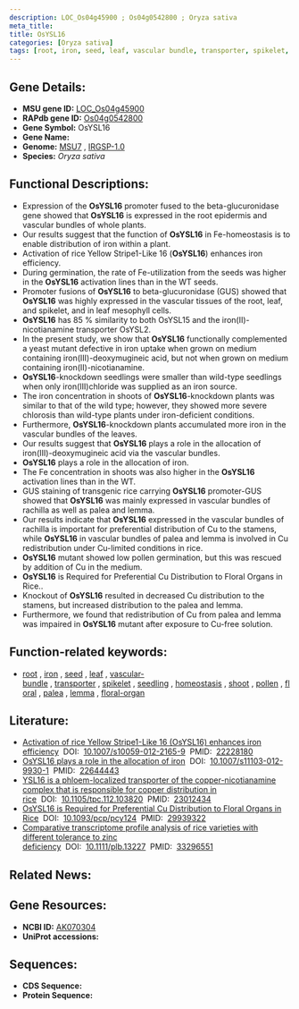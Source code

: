 ```yaml
---
description: LOC_Os04g45900 ; Os04g0542800 ; Oryza sativa
meta_title:
title: OsYSL16
categories: [Oryza sativa]
tags: [root, iron, seed, leaf, vascular bundle, transporter, spikelet, seedling, homeostasis, shoot, pollen, floral, palea, lemma, floral organ]
---
```


## Gene Details:
- **MSU gene ID:** [LOC_Os04g45900](http://rice.uga.edu/cgi-bin/ORF_infopage.cgi?orf=LOC_Os04g45900)  
- **RAPdb gene ID:** [Os04g0542800](https://rapdb.dna.affrc.go.jp/locus/?name=Os04g0542800)  
- **Gene Symbol:** OsYSL16
- **Gene Name:**
- **Genome:**  [MSU7](http://rice.uga.edu/)&nbsp;,&nbsp;[IRGSP-1.0](https://rapdb.dna.affrc.go.jp/download/irgsp1.html)
- **Species:** *Oryza sativa*

## Functional Descriptions:
   - Expression of the **OsYSL16** promoter fused to the beta-glucuronidase gene showed that **OsYSL16** is expressed in the root epidermis and vascular bundles of whole plants.
   - Our results suggest that the function of **OsYSL16** in Fe-homeostasis is to enable distribution of iron within a plant.
   - Activation of rice Yellow Stripe1-Like 16 (**OsYSL16**) enhances iron efficiency.
   - During germination, the rate of Fe-utilization from the seeds was higher in the **OsYSL16** activation lines than in the WT seeds.
   - Promoter fusions of **OsYSL16** to beta-glucuronidase (GUS) showed that **OsYSL16** was highly expressed in the vascular tissues of the root, leaf, and spikelet, and in leaf mesophyll cells.
   - **OsYSL16** has 85 % similarity to both OsYSL15 and the iron(II)-nicotianamine transporter OsYSL2.
   - In the present study, we show that **OsYSL16** functionally complemented a yeast mutant defective in iron uptake when grown on medium containing iron(III)-deoxymugineic acid, but not when grown on medium containing iron(II)-nicotianamine.
   - **OsYSL16**-knockdown seedlings were smaller than wild-type seedlings when only iron(III)chloride was supplied as an iron source.
   - The iron concentration in shoots of **OsYSL16**-knockdown plants was similar to that of the wild type; however, they showed more severe chlorosis than wild-type plants under iron-deficient conditions.
   - Furthermore, **OsYSL16**-knockdown plants accumulated more iron in the vascular bundles of the leaves.
   - Our results suggest that **OsYSL16** plays a role in the allocation of iron(III)-deoxymugineic acid via the vascular bundles.
   - **OsYSL16** plays a role in the allocation of iron.
   - The Fe concentration in shoots was also higher in the **OsYSL16** activation lines than in the WT.
   - GUS staining of transgenic rice carrying **OsYSL16** promoter-GUS showed that **OsYSL16** was mainly expressed in vascular bundles of rachilla as well as palea and lemma.
   - Our results indicate that **OsYSL16** expressed in the vascular bundles of rachilla is important for preferential distribution of Cu to the stamens, while **OsYSL16** in vascular bundles of palea and lemma is involved in Cu redistribution under Cu-limited conditions in rice.
   - **OsYSL16** mutant showed low pollen germination, but this was rescued by addition of Cu in the medium.
   - **OsYSL16** is Required for Preferential Cu Distribution to Floral Organs in Rice..
   - Knockout of **OsYSL16** resulted in decreased Cu distribution to the stamens, but increased distribution to the palea and lemma.
   - Furthermore, we found that redistribution of Cu from palea and lemma was impaired in **OsYSL16** mutant after exposure to Cu-free solution.

## Function-related keywords:
   - [root](/tags/root/)&nbsp;,&nbsp;[iron](/tags/iron/)&nbsp;,&nbsp;[seed](/tags/seed/)&nbsp;,&nbsp;[leaf](/tags/leaf/)&nbsp;,&nbsp;[vascular-bundle](/tags/vascular-bundle/)&nbsp;,&nbsp;[transporter](/tags/transporter/)&nbsp;,&nbsp;[spikelet](/tags/spikelet/)&nbsp;,&nbsp;[seedling](/tags/seedling/)&nbsp;,&nbsp;[homeostasis](/tags/homeostasis/)&nbsp;,&nbsp;[shoot](/tags/shoot/)&nbsp;,&nbsp;[pollen](/tags/pollen/)&nbsp;,&nbsp;[floral](/tags/floral/)&nbsp;,&nbsp;[palea](/tags/palea/)&nbsp;,&nbsp;[lemma](/tags/lemma/)&nbsp;,&nbsp;[floral-organ](/tags/floral-organ/)

## Literature:
   - [Activation of rice Yellow Stripe1-Like 16 (OsYSL16) enhances iron efficiency](https://www.doi.org/10.1007/s10059-012-2165-9)&nbsp;&nbsp;DOI:&nbsp;&nbsp;[10.1007/s10059-012-2165-9](https://www.doi.org/10.1007/s10059-012-2165-9)&nbsp;&nbsp;PMID:&nbsp;&nbsp;[22228180](https://pubmed.ncbi.nlm.nih.gov/22228180/)
   - [OsYSL16 plays a role in the allocation of iron](https://www.doi.org/10.1007/s11103-012-9930-1)&nbsp;&nbsp;DOI:&nbsp;&nbsp;[10.1007/s11103-012-9930-1](https://www.doi.org/10.1007/s11103-012-9930-1)&nbsp;&nbsp;PMID:&nbsp;&nbsp;[22644443](https://pubmed.ncbi.nlm.nih.gov/22644443/)
   - [YSL16 is a phloem-localized transporter of the copper-nicotianamine complex that is responsible for copper distribution in rice](https://www.doi.org/10.1105/tpc.112.103820)&nbsp;&nbsp;DOI:&nbsp;&nbsp;[10.1105/tpc.112.103820](https://www.doi.org/10.1105/tpc.112.103820)&nbsp;&nbsp;PMID:&nbsp;&nbsp;[23012434](https://pubmed.ncbi.nlm.nih.gov/23012434/)
   - [OsYSL16 is Required for Preferential Cu Distribution to Floral Organs in Rice](https://www.doi.org/10.1093/pcp/pcy124)&nbsp;&nbsp;DOI:&nbsp;&nbsp;[10.1093/pcp/pcy124](https://www.doi.org/10.1093/pcp/pcy124)&nbsp;&nbsp;PMID:&nbsp;&nbsp;[29939322](https://pubmed.ncbi.nlm.nih.gov/29939322/)
   - [Comparative transcriptome profile analysis of rice varieties with different tolerance to zinc deficiency](https://www.doi.org/10.1111/plb.13227)&nbsp;&nbsp;DOI:&nbsp;&nbsp;[10.1111/plb.13227](https://www.doi.org/10.1111/plb.13227)&nbsp;&nbsp;PMID:&nbsp;&nbsp;[33296551](https://pubmed.ncbi.nlm.nih.gov/33296551/)

## Related News:

## Gene Resources:
- **NCBI ID:**  [AK070304](http://www.ncbi.nlm.nih.gov/nuccore/AK070304)
- **UniProt accessions:** [](https://www.uniprot.org/uniprotkb//entry)

## Sequences:
- **CDS Sequence:**
- **Protein Sequence:**

